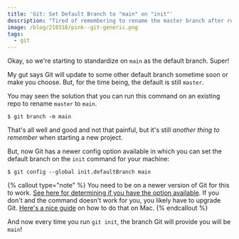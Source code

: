 ```yaml
---
title: 'Git: Set Default Branch to "main" on "init"'
description: "Tired of remembering to rename the master branch after running git init? This option will help you!"
image: /blog/210318/pink--git-generic.png
tags:
  - git
---
```


Okay, so we're starting to standardize on `main` as the default branch. Super!

My gut says Git will update to some other default branch sometime soon or make you choose. But, for the time being, the default is still `master`.

You may seen the solution that you can run this command on an existing repo to rename `master` to `main`.

    $ git branch -m main

That's all well and good and not that painful, but it's still _another thing to remember_ when starting a new project.

But, now Git has a newer config option available in which you can set the default branch on the `init` command for your machine:

    $ git config --global init.defaultBranch main

{% callout type="note" %}
You need to be on a newer version of Git for this to work. [See here for determining if you have the option available](/blog/git-list-all-config-options). If you don't and the command doesn't work for you, you likely have to upgrade Git. [Here's a nice guide](https://medium.com/@katopz/how-to-upgrade-git-ff00ea12be18) on how to do that on Mac.
{% endcallout %}

And now every time you run `git init`, the branch Git will provide you will be `main`!
